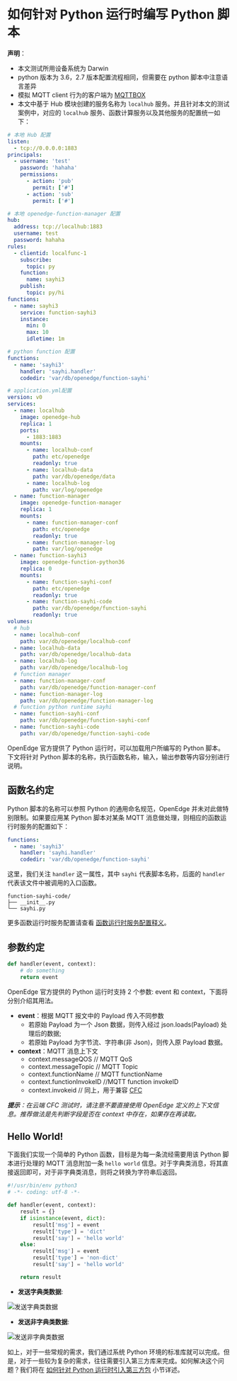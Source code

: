 # 如何针对 Python 运行时编写 Python 脚本

**声明**：

- 本文测试所用设备系统为 Darwin
- python 版本为 3.6，2.7 版本配置流程相同，但需要在 python 脚本中注意语言差异
- 模拟 MQTT client 行为的客户端为 [MQTTBOX](../Resources-download.md#下载-MQTTBOX-客户端)
- 本文中基于 Hub 模块创建的服务名称为 `localhub` 服务。并且针对本文的测试案例中，对应的 `localhub` 服务、函数计算服务以及其他服务的配置统一如下：

```yaml
# 本地 Hub 配置
listen:
  - tcp://0.0.0.0:1883
principals:
  - username: 'test'
    password: 'hahaha'
    permissions:
      - action: 'pub'
        permit: ['#']
      - action: 'sub'
        permit: ['#']

# 本地 openedge-function-manager 配置
hub:
  address: tcp://localhub:1883
  username: test
  password: hahaha
rules:
  - clientid: localfunc-1
    subscribe:
      topic: py
    function:
      name: sayhi3
    publish:
      topic: py/hi
functions:
  - name: sayhi3
    service: function-sayhi3
    instance:
      min: 0
      max: 10
      idletime: 1m

# python function 配置
functions:
  - name: 'sayhi3'
    handler: 'sayhi.handler'
    codedir: 'var/db/openedge/function-sayhi'

# application.yml配置
version: v0
services:
  - name: localhub
    image: openedge-hub
    replica: 1
    ports:
      - 1883:1883
    mounts:
      - name: localhub-conf
        path: etc/openedge
        readonly: true
      - name: localhub-data
        path: var/db/openedge/data
      - name: localhub-log
        path: var/log/openedge
  - name: function-manager
    image: openedge-function-manager
    replica: 1
    mounts:
      - name: function-manager-conf
        path: etc/openedge
        readonly: true
      - name: function-manager-log
        path: var/log/openedge
  - name: function-sayhi3
    image: openedge-function-python36
    replica: 0
    mounts:
      - name: function-sayhi-conf
        path: etc/openedge
        readonly: true
      - name: function-sayhi-code
        path: var/db/openedge/function-sayhi
        readonly: true
volumes:
  # hub
  - name: localhub-conf
    path: var/db/openedge/localhub-conf
  - name: localhub-data
    path: var/db/openedge/localhub-data
  - name: localhub-log
    path: var/db/openedge/localhub-log
  # function manager
  - name: function-manager-conf
    path: var/db/openedge/function-manager-conf
  - name: function-manager-log
    path: var/db/openedge/function-manager-log
  # function python runtime sayhi
  - name: function-sayhi-conf
    path: var/db/openedge/function-sayhi-conf
  - name: function-sayhi-code
    path: var/db/openedge/function-sayhi-code
```

OpenEdge 官方提供了 Python 运行时，可以加载用户所编写的 Python 脚本。下文将针对 Python 脚本的名称，执行函数名称，输入，输出参数等内容分别进行说明。

## 函数名约定

Python 脚本的名称可以参照 Python 的通用命名规范，OpenEdge 并未对此做特别限制。如果要应用某 Python 脚本对某条 MQTT 消息做处理，则相应的函数运行时服务的配置如下：

```yaml
functions:
  - name: 'sayhi3'
    handler: 'sayhi.handler'
    codedir: 'var/db/openedge/function-sayhi'
```

这里，我们关注 `handler` 这一属性，其中 `sayhi` 代表脚本名称，后面的 `handler` 代表该文件中被调用的入口函数。

```
function-sayhi-code/
├── __init__.py
└── sayhi.py
```

更多函数运行时服务配置请查看 [函数运行时服务配置释义](../tutorials/Config-interpretation.md)。

## 参数约定

```python
def handler(event, context):
    # do something
    return event
```

OpenEdge 官方提供的 Python 运行时支持 2 个参数: event 和 context，下面将分别介绍其用法。

- **event**：根据 MQTT 报文中的 Payload 传入不同参数
    - 若原始 Payload 为一个 Json 数据，则传入经过 json.loads(Payload) 处理后的数据;
    - 若原始 Payload 为字节流、字符串(非 Json)，则传入原 Payload 数据。
- **context**：MQTT 消息上下文
    - context.messageQOS // MQTT QoS
    - context.messageTopic // MQTT Topic
    - context.functionName // MQTT functionName
    - context.functionInvokeID //MQTT function invokeID
    - context.invokeid // 同上，用于兼容 [CFC](https://cloud.baidu.com/product/cfc.html)

_**提示**：在云端 CFC 测试时，请注意不要直接使用 OpenEdge 定义的上下文信息。推荐做法是先判断字段是否在 context 中存在，如果存在再读取。_

## Hello World!

下面我们实现一个简单的 Python 函数，目标是为每一条流经需要用该 Python 脚本进行处理的 MQTT 消息附加一条 `hello world` 信息。对于字典类消息，将其直接返回即可，对于非字典类消息，则将之转换为字符串后返回。

```python
#!/usr/bin/env python3
# -*- coding: utf-8 -*-

def handler(event, context):
    result = {}
    if isinstance(event, dict):
        result['msg'] = event
        result['type'] = 'dict'
        result['say'] = 'hello world'
    else:
        result['msg'] = event
        result['type'] = 'non-dict'
        result['say'] = 'hello world'

    return result
```

+ **发送字典类数据**:

![发送字典类数据](../../images/customize/write-python-script-dict.png)

+ **发送非字典类数据**:

![发送非字典类数据](../../images/customize/write-python-script-none-dict.png)

如上，对于一些常规的需求，我们通过系统 Python 环境的标准库就可以完成。但是，对于一些较为复杂的需求，往往需要引入第三方库来完成。如何解决这个问题？我们将在 [如何针对 Python 运行时引入第三方包](./How-to-import-third-party-libraries-for-python-runtime.md) 小节详述。
